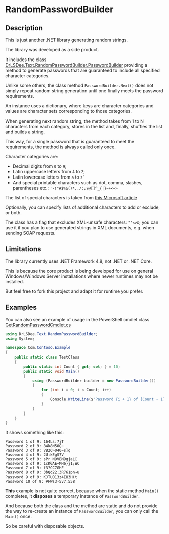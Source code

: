 # RandomPasswordBuilder

## Description

This is just another .NET library generating random strings.

The library was developed as a side product.

It includes the class [DrLSDee.Text.RandomPasswordBuilder.PasswordBuilder](RandomPasswordBuilder/RandomPasswordBuilder/PasswordBuilder.cs) providing a method to generate passwords that are guaranteed to include all specified character categories.

Unlike some others, the class method `PasswordBuilder.Next()` does not simply repeat random string generation until one finally meets the password requirements.

An instance uses a dictionary, where keys are character categories and values are character sets corresponding to those categories.

When generating next random string, the method takes from 1 to N characters from each category, stores in the list and, finally, shuffles the list and builds a string.

This way, for a single password that is guaranteed to meet the requirements, the method is always called only once.

Character categories are:
* Decimal digits from `0` to `9`;
* Latin uppercase letters from `A` to `Z`;
* Latin lowercase letters from `a` to `z`'
* And special printable characters such as dot, comma, slashes, parentheses etc.: `'-!"#$%&()*,./:;?@[]^_{|}~+<=>`

The list of special characters is taken from [this Microsoft article](https://learn.microsoft.com/en-us/previous-versions/windows/it-pro/windows-10/security/threat-protection/security-policy-settings/password-must-meet-complexity-requirements)

Optionally, you can specify lists of additional characters to add or exclude, or both.

The class has a flag that excludes XML-unsafe characters: `"'<>&`; you can use it if you plan to use generated strings in XML documents, e.g. when sending SOAP requests.

## Limitations

The library currently uses .NET Framework 4.8, not .NET or .NET Core.

This is because the core product is being developed for use on general Windows/Windows Server installations where newer runtimes may not be installed.

But feel free to fork this project and adapt it for runtime you prefer.

## Examples

You can also see an example of usage in the PowerShell cmdlet class [GetRandomPasswordCmdlet.cs](RandomPasswordBuilder/RandomPasswordBuilder/Cmdlets/GetRandomPasswordCmdlet.cs)

```csharp
using DrLSDee.Text.RandomPasswordBuilder;
using System;

namespace Com.Contoso.Example
{
    public static class TestClass
    {
        public static int Count { get; set; } = 10;
        public static void Main()
        {
            using (PasswordBuilder builder = new PasswordBuilder())
            {
                for (int i = 0; i < Count; i++)
                {
                    Console.WriteLine($"Password {i + 1} of {Count - 1}: {builder.Next()}");
                }
            }
        }
    }
}
```

It shows something like this:

```
Password 1 of 9: 164Ls:7jT
Password 2 of 9: 84k8N50Q~
Password 3 of 9: VB26>040~s]q
Password 4 of 9: 2U:kEgS7V
Password 5 of 9: sPr_N9VBM9qjaL[
Password 6 of 9: 1cKGAE~MH6}j1;WC
Password 7 of 9: f3?CC7GHE
Password 8 of 9: 3bQd22;3R761pn~u
Password 9 of 9: KJTUO13z4EH3H(t
Password 10 of 9: #FWs3-5v7.558
```

**This** example is not quite correct, because when the static method `Main()` completes, it **disposes** a temporary instance of `PasswordBuilder`.

And because both the class and the method are static and do not provide the way to re-create an instance of `PasswordBuilder`, you can only call the `Main()` once.

So be careful with disposable objects.